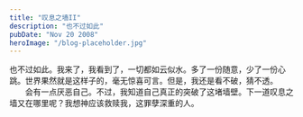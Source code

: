 ```yaml
---
title: "叹息之墙II"
description: "也不过如此"
pubDate: "Nov 20 2008"
heroImage: "/blog-placeholder.jpg"
---
```

也不过如此。我来了，我看到了，一切都如云似水。多了一份随意，少了一份心跳。世界果然就是这样子的，毫无惊喜可言。但是，我还是看不破，猜不透。 　　会有一点厌恶自己。不过，我知道自己真正的突破了这堵墙壁。下一道叹息之墙又在哪里呢？我想神应该救赎我，这罪孽深重的人。
